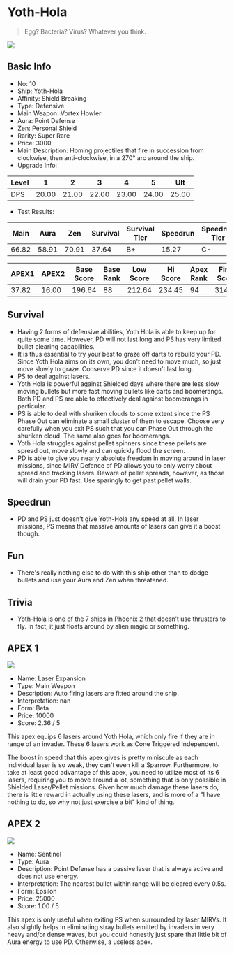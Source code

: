 # Yoth-Hola

> Egg? Bacteria? Virus? Whatever you think.

<img src="/ships/ship_10.png" style={{zoom:1}}/>

## Basic Info

- No: 10
- Ship: Yoth-Hola
- Affinity: Shield Breaking
- Type: Defensive
- Main Weapon: Vortex Howler
- Aura: Point Defense
- Zen: Personal Shield
- Rarity: Super Rare
- Price: 3000
- Main Description: Homing projectiles that fire in succession from clockwise, then anti-clockwise, in a 270° arc around the ship.
- Upgrade Info: 

| Level | 1 | 2 | 3 | 4 | 5 | Ult |
|--|--|--|--|--|--|--|
| DPS | 20.00 | 21.00 | 22.00 | 23.00 | 24.00 | 25.00 |

- Test Results: 

| Main | Aura | Zen | Survival | Survival Tier | Speedrun | Speedrun Tier | Fun | Fun Tier |
|--|--|--|--|--|--|--|--|--|
| 66.82 | 58.91 | 70.91 | 37.64 | B+ | 15.27 | C- | 27.27 | C+ |

| APEX1 | APEX2 | Base Score | Base Rank | Low Score | Hi Score | Apex Rank | Final Score | FinalRank |
|--|--|--|--|--|--|--|--|--|
| 37.82 | 16.00 | 196.64 | 88 | 212.64 | 234.45 | 94 | 314.64 | 89 |

## Survival

- Having 2 forms of defensive abilities, Yoth Hola is able to keep up for quite some time. However, PD will not last long and PS has very limited bullet clearing capabilities.
- It is thus essential to try your best to graze off darts to rebuild your PD. Since Yoth Hola aims on its own, you don't need to move much, so just move slowly to graze. Conserve PD since it doesn't last long.
- PS to deal against lasers.
- Yoth Hola is powerful against Shielded days where there are less slow moving bullets but more fast moving bullets like darts and boomerangs. Both PD and PS are able to effectively deal against boomerangs in particular.
- PS is able to deal with shuriken clouds to some extent since the PS Phase Out can eliminate a small cluster of them to escape. Choose very carefully when you exit PS such that you can Phase Out through the shuriken cloud. The same also goes for boomerangs.
- Yoth Hola struggles against pellet spinners since these pellets are spread out, move slowly and can quickly flood the screen.
- PD is able to give you nearly absolute freedom in moving around in laser missions, since MIRV Defence of PD allows you to only worry about spread and tracking lasers. Beware of pellet spreads, however, as those will drain your PD fast. Use sparingly to get past pellet walls.

## Speedrun

- PD and PS just doesn't give Yoth-Hola any speed at all. In laser missions, PS means that massive amounts of lasers can give it a boost though.

## Fun

- There's really nothing else to do with this ship other than to dodge bullets and use your Aura and Zen when threatened.

## Trivia

- Yoth-Hola is one of the 7 ships in Phoenix 2 that doesn’t use thrusters to fly. In fact, it just floats around by alien magic or something.

## APEX 1

<img src="/ships/ship_10_apex_1.png" style={{zoom:1}}/>

- Name: Laser Expansion
- Type: Main Weapon
- Description: Auto firing lasers are fitted around the ship.
- Interpretation: nan
- Form: Beta
- Price: 10000
- Score: 2.36 / 5

This apex equips 6 lasers around Yoth Hola, which only fire if they are in range of an invader. These 6 lasers work as Cone Triggered Independent.

The boost in speed that this apex gives is pretty miniscule as each individual laser is so weak, they can't even kill a Sparrow. Furthermore, to take at least good advantage of this apex, you need to utilize most of its 6 lasers, requiring you to move around a lot, something that is only possible in Shielded Laser/Pellet missions. Given how much damage these lasers do, there is little reward in actually using these lasers, and is more of a "I have nothing to do, so why not just exercise a bit" kind of thing.

## APEX 2

<img src="/ships/ship_10_apex_2.png" style={{zoom:1}}/>

- Name: Sentinel
- Type: Aura
- Description: Point Defense has a passive laser that is always active and does not use energy.
- Interpretation: The nearest bullet within range will be cleared every 0.5s.
- Form: Epsilon
- Price: 25000
- Score: 1.00 / 5

This apex is only useful when exiting PS when surrounded by laser MIRVs. It also slightly helps in eliminating stray bullets emitted by invaders in very heavy and/or dense waves, but you could honestly just spare that little bit of Aura energy to use PD. Otherwise, a useless apex.
